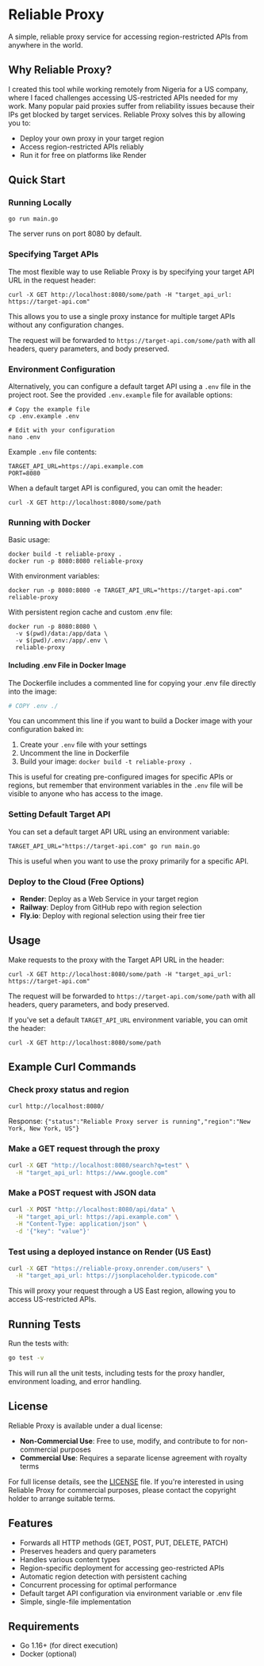 # Reliable Proxy

A simple, reliable proxy service for accessing region-restricted APIs from anywhere in the world.

## Why Reliable Proxy?

I created this tool while working remotely from Nigeria for a US company, where I faced challenges accessing US-restricted APIs needed for my work. Many popular paid proxies suffer from reliability issues because their IPs get blocked by target services. Reliable Proxy solves this by allowing you to:

- Deploy your own proxy in your target region
- Access region-restricted APIs reliably
- Run it for free on platforms like Render

## Quick Start

### Running Locally

```
go run main.go
```

The server runs on port 8080 by default.

### Specifying Target APIs

The most flexible way to use Reliable Proxy is by specifying your target API URL in the request header:

```
curl -X GET http://localhost:8080/some/path -H "target_api_url: https://target-api.com"
```

This allows you to use a single proxy instance for multiple target APIs without any configuration changes.

The request will be forwarded to `https://target-api.com/some/path` with all headers, query parameters, and body preserved.

### Environment Configuration

Alternatively, you can configure a default target API using a `.env` file in the project root. See the provided `.env.example` file for available options:

```
# Copy the example file
cp .env.example .env

# Edit with your configuration
nano .env
```

Example `.env` file contents:
```
TARGET_API_URL=https://api.example.com
PORT=8080
```

When a default target API is configured, you can omit the header:

```
curl -X GET http://localhost:8080/some/path
```

### Running with Docker

Basic usage:
```
docker build -t reliable-proxy .
docker run -p 8080:8080 reliable-proxy
```

With environment variables:
```
docker run -p 8080:8080 -e TARGET_API_URL="https://target-api.com" reliable-proxy
```

With persistent region cache and custom .env file:
```
docker run -p 8080:8080 \
  -v $(pwd)/data:/app/data \
  -v $(pwd)/.env:/app/.env \
  reliable-proxy
```

#### Including .env File in Docker Image

The Dockerfile includes a commented line for copying your .env file directly into the image:

```dockerfile
# COPY .env ./
```

You can uncomment this line if you want to build a Docker image with your configuration baked in:

1. Create your `.env` file with your settings
2. Uncomment the line in Dockerfile
3. Build your image: `docker build -t reliable-proxy .`

This is useful for creating pre-configured images for specific APIs or regions, but remember that environment variables in the `.env` file will be visible to anyone who has access to the image.

### Setting Default Target API

You can set a default target API URL using an environment variable:

```
TARGET_API_URL="https://target-api.com" go run main.go
```

This is useful when you want to use the proxy primarily for a specific API.

### Deploy to the Cloud (Free Options)

- **Render**: Deploy as a Web Service in your target region
- **Railway**: Deploy from GitHub repo with region selection
- **Fly.io**: Deploy with regional selection using their free tier

## Usage

Make requests to the proxy with the Target API URL in the header:

```
curl -X GET http://localhost:8080/some/path -H "target_api_url: https://target-api.com"
```

The request will be forwarded to `https://target-api.com/some/path` with all headers, query parameters, and body preserved.

If you've set a default `TARGET_API_URL` environment variable, you can omit the header:

```
curl -X GET http://localhost:8080/some/path
```

## Example Curl Commands

### Check proxy status and region
```bash
curl http://localhost:8080/
```
Response: `{"status":"Reliable Proxy server is running","region":"New York, New York, US"}`

### Make a GET request through the proxy
```bash
curl -X GET "http://localhost:8080/search?q=test" \
  -H "target_api_url: https://www.google.com"
```

### Make a POST request with JSON data
```bash
curl -X POST "http://localhost:8080/api/data" \
  -H "target_api_url: https://api.example.com" \
  -H "Content-Type: application/json" \
  -d '{"key": "value"}'
```

### Test using a deployed instance on Render (US East)
```bash
curl -X GET "https://reliable-proxy.onrender.com/users" \
  -H "target_api_url: https://jsonplaceholder.typicode.com"
```

This will proxy your request through a US East region, allowing you to access US-restricted APIs.

## Running Tests

Run the tests with:

```bash
go test -v
```

This will run all the unit tests, including tests for the proxy handler, environment loading, and error handling.

## License

Reliable Proxy is available under a dual license:

- **Non-Commercial Use**: Free to use, modify, and contribute to for non-commercial purposes
- **Commercial Use**: Requires a separate license agreement with royalty terms

For full license details, see the [LICENSE](LICENSE) file. If you're interested in using Reliable Proxy for commercial purposes, please contact the copyright holder to arrange suitable terms.

## Features

- Forwards all HTTP methods (GET, POST, PUT, DELETE, PATCH)
- Preserves headers and query parameters
- Handles various content types
- Region-specific deployment for accessing geo-restricted APIs
- Automatic region detection with persistent caching
- Concurrent processing for optimal performance
- Default target API configuration via environment variable or .env file
- Simple, single-file implementation

## Requirements

- Go 1.16+ (for direct execution)
- Docker (optional) 